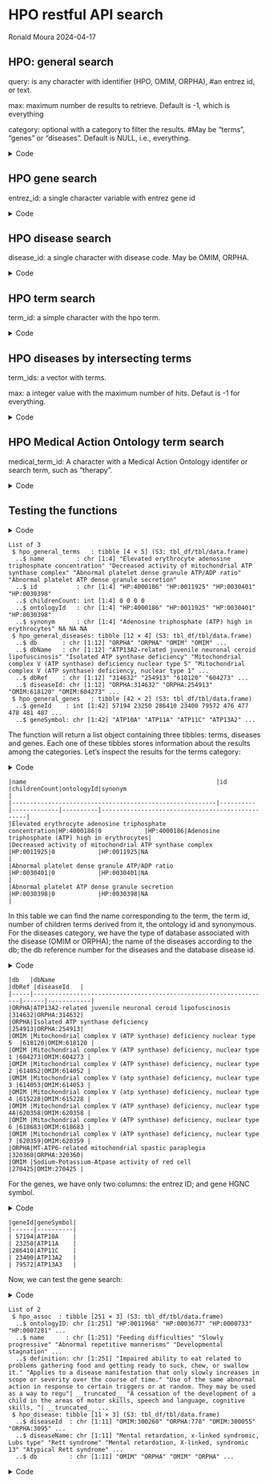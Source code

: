 # HPO restful API search
Ronald Moura
2024-04-17

## HPO: general search

query: is any character with identifier (HPO, OMIM, ORPHA), #an entrez
id, or text.

max: maximum number de results to retrieve. Default is -1, which is
everything

category: optional with a category to filter the results. #May be
“terms”, “genes” or “diseases”. Default is NULL, i.e., everything.

<details>
<summary>Code</summary>

``` r
hpo_general_search = function(query, max = -1, category = NULL) {

  require(httr2, quietly = TRUE, warn.conflicts = FALSE) 
  require(tidyverse, quietly = TRUE, warn.conflicts = FALSE)
  
  base_url = "https://hpo.jax.org/api/hpo/search"
  
  response = request(base_url) |>
    req_url_query(q = query,
                  max = max,
                  category = category) |>
    req_perform()
  
  #HPO general terms
  hpo_general_terms = response |> 
    resp_body_json() |>
    pluck("terms") |> 
    map_dfr(
      \(x) {
        tibble(name          = x |> pluck("name"), 
               id            = x |> pluck("id"), 
               childrenCount = x |> pluck("childrenCount"),
               ontologyId    = x |> pluck("ontologyId"),
               synonym       = x |> pluck("synonym")
        )
      })
  
  #HPO general diseases
  hpo_general_diseases = response |> 
    resp_body_json() |>
    pluck("diseases") |> 
    map_dfr(
      \(x) {
        tibble(db        = x |> pluck("db"), 
               dbName    = x |> pluck("dbName"), 
               dbRef     = x |> pluck("dbRef"),
               diseaseId = x |> pluck("diseaseId")
        )
      })
  
  #HPO general genes
  hpo_general_genes = response |> 
    resp_body_json() |>
    pluck("genes") |> 
    map_dfr(
      \(x) {
        tibble(geneId     = x |> pluck("geneId"), 
               geneSymbol = x |> pluck("geneSymbol")
        )
      })
  
  return(list(hpo_general_terms = hpo_general_terms,
              hpo_general_diseases = hpo_general_diseases,
              hpo_general_genes = hpo_general_genes))

}
```

</details>

## HPO gene search

entrez_id: a single character variable with entrez gene id

<details>
<summary>Code</summary>

``` r
hpo_gene_search = function(entrez_id) {
  
  require(httr2, quietly = TRUE, warn.conflicts = FALSE) 
  require(tidyverse, quietly = TRUE, warn.conflicts = FALSE)

  base_url = "https://hpo.jax.org/api/hpo/gene" 
  
  response = request(base_url) |>
    req_url_path_append(entrez_id) |>
    req_perform()
  
  #HPO associations
  hpo_assoc = response |> 
    resp_body_json() |> 
    pluck("termAssoc") |> 
    map_dfr(
      \(x) {
        tibble(ontologyID = x |> pluck("ontologyId"), 
               name       = x |> pluck("name"), 
               definition = x |> pluck("definition")
        )
        })
  
  #disease associated
  hpo_disease = response |> 
    resp_body_json() |> 
    pluck("diseaseAssoc") |> 
    map_dfr(
      \(x) {
        tibble(diseaseId   = x |> pluck("diseaseId"), 
               diseaseName = x |> pluck("diseaseName"), 
               dbId        = x |> pluck("dbID"),
               db          = x |> pluck("db")
        )
      })

  return(list(hpo_assoc   = hpo_assoc,
              hpo_disease = hpo_disease))
  
}
```

</details>

## HPO disease search

disease_id: a single character with disease code. May be OMIM, ORPHA.

<details>
<summary>Code</summary>

``` r
hpo_disease_search = function(disease_id) {
  
  require(httr2, quietly = TRUE, warn.conflicts = FALSE) 
  require(tidyverse, quietly = TRUE, warn.conflicts = FALSE)
  
  base_url = ("https://hpo.jax.org/api/hpo/disease") 
  
  response = request(base_url) |>
    req_url_path_append(disease_id) |>
    req_perform()
  
  #disease details
  disease_details = response |> 
    resp_body_json() |> 
    pluck("disease") |> 
    as_tibble()
  
  #disease-associated genes
  disease_genes = response |> 
    resp_body_json() |> 
    pluck("geneAssoc") |> 
    map_dfr(
      \(x) {
        tibble(geneSymbol  = x |> pluck("geneSymbol"), 
               geneId      = x |> pluck("geneId")
        )
      })
  
  #disease-associated terms
  disease_terms = response |> 
    resp_body_json() |> 
    pluck("catTermsMap") |> 
    map_dfr(
      \(x) {
        tibble(catLabel  = x |> pluck("catLabel"), 
               terms     = x |> pluck("terms")
        )
      }) %>%
    unnest_wider(terms)
  
  return(list(disease_details = disease_details,
              disease_genes   = disease_genes,
              disease_terms   =  disease_terms))

}
```

</details>

## HPO term search

term_id: a simple character with the hpo term.

<details>
<summary>Code</summary>

``` r
hpo_term_search = function(term_id) {
  
  require(httr2, quietly = TRUE, warn.conflicts = FALSE) 
  require(tidyverse, quietly = TRUE, warn.conflicts = FALSE)
  
  base_url = "https://hpo.jax.org/api/hpo/term"
  
  response = request(base_url) |>
    req_url_path_append(term_id) |>
    req_perform()
  
  #term details
  term_details = response |> 
    resp_body_json() |> 
    map_dfr(
      \(x) {
            tibble(name        = x |>  pluck("name"),
                   id          = x |>  pluck("id"),
                   altTermIds  = x |>  pluck("altTermIds") |> list(),
                   definition  = x |>  pluck("definition"),
                   comment     = x |>  pluck("comment"),
                   synonyms    = x |>  pluck("synonyms") |> list(),
                   isObsolete  = x |>  pluck("isObsolete"),
                   xrefs       = x |>  pluck("xrefs") |> list(),
                   pubmedXrefs = x |>  pluck("pubmedXrefs")
            )
        }) |>
    drop_na()
  
  #term relations
  term_relations = response |> 
    resp_body_json() |> 
    map_dfr(
      \(x) {
        tibble(termCount = x |>  pluck("termCount"),
               parents   = x |>  pluck("parents")  |> list(),
               children  = x |>  pluck("children") |> list()
        )
      }) |> 
    drop_na()
  
  #genes associated to term
  response = request(base_url) |>
    req_url_path_append(term_id,
                        "genes") |> 
    req_perform()
  
  term_genes_association = response |> 
    resp_body_json() |> 
    pluck("genes") |> 
    map_dfr(
      \(x) {
        tibble(geneSymbol = x |>  pluck("geneSymbol"),
               dbDiseases = x |>  pluck("dbDiseases") |> list(),
               geneId     = x |>  pluck("geneId")
        )
      }) |> 
    drop_na()
  
  #diseases associated to term
  response = request(base_url) |>
    req_url_path_append(term_id,
                        "diseases") |>
    req_perform()
  
  term_disiases_association = response |> 
    resp_body_json() |>
    pluck("diseases") |> 
    map_dfr(
      \(x) {
        tibble(diseaseId   = x |>  pluck("diseaseId"),
               dbGenes     = x |>  pluck("dbGenes") |> list(),
               diseaseName = x |>  pluck("diseaseName"),
               dbId        = x |>  pluck("dbId"),
               db          = x |>  pluck("db")
        )
      }) |> 
    drop_na()
  
  #returning results
  return(list(term_details = term_details,
              term_relations = term_relations,
              term_genes_association = term_genes_association,
              term_disiases_association = term_disiases_association))

}
```

</details>

## HPO diseases by intersecting terms

term_ids: a vector with terms.

max: a integer value with the maximum number of hits. Defaut is -1 for
everything.

<details>
<summary>Code</summary>

``` r
hpo_term_intersecting = function(term_ids, max = -1) {
  
  require(httr2, quietly = TRUE, warn.conflicts = FALSE) 
  require(tidyverse, quietly = TRUE, warn.conflicts = FALSE)
  
  base_url = "http://hpo.jax.org/api/hpo/term/intersecting"
  
    response = request(base_url) |>
      req_url_query(q = paste0(term_ids, collapse = ","),
                    max = max) |>
      req_perform()
    
    #term details
    term_intersecting = response |> 
      resp_body_json() |> 
      pluck("associations") |> 
      map_dfr(
        \(x) {
          tibble(diseaseId   = x |>  pluck("diseaseId"),
                 diseaseName = x |>  pluck("diseaseName"),
                 dbId        = x |>  pluck("dbId") |> list(),
                 db          = x |>  pluck("db")
                 )
        }) |>
      drop_na()
  
}
```

</details>

## HPO Medical Action Ontology term search

medical_term_id: A character with a Medical Action Ontology identifer or
search term, such as “therapy”.

<details>
<summary>Code</summary>

``` r
hpo_medical_search = function(medical_term_id) {
  
  require(httr2, quietly = TRUE, warn.conflicts = FALSE) 
  require(tidyverse, quietly = TRUE, warn.conflicts = FALSE)
  
  base_url = "http://hpo.jax.org/api/maxo/search/"
  
  response = request(base_url) |>
    req_url_query(q = medical_term_id) |>
    req_perform()
  
  #term details
  medical_term = response |> 
    resp_body_json() |>
    pluck("terms") |> 
    map_dfr(
      \(x) {
        tibble(term           = x |>  pluck("term") |> list(),
               synonymMatched = x |>  pluck("synonymMatched"),
               synonym        = x |>  pluck("synonym")
        )
      }) |>
    drop_na()
  
  return(medical_term)

}
```

</details>

## Testing the functions

<details>
<summary>Code</summary>

``` r
#general term: wilson disease
query = "ATP"
max = -1
category = NULL

atp_general_search = hpo_general_search(query, max, category)

atp_general_search |> 
  glimpse()
```

</details>

    List of 3
     $ hpo_general_terms   : tibble [4 × 5] (S3: tbl_df/tbl/data.frame)
      ..$ name         : chr [1:4] "Elevated erythrocyte adenosine triphosphate concentration" "Decreased activity of mitochondrial ATP synthase complex" "Abnormal platelet dense granule ATP/ADP ratio" "Abnormal platelet ATP dense granule secretion"
      ..$ id           : chr [1:4] "HP:4000186" "HP:0011925" "HP:0030401" "HP:0030398"
      ..$ childrenCount: int [1:4] 0 0 0 0
      ..$ ontologyId   : chr [1:4] "HP:4000186" "HP:0011925" "HP:0030401" "HP:0030398"
      ..$ synonym      : chr [1:4] "Adenosine triphosphate (ATP) high in erythrocytes" NA NA NA
     $ hpo_general_diseases: tibble [12 × 4] (S3: tbl_df/tbl/data.frame)
      ..$ db       : chr [1:12] "ORPHA" "ORPHA" "OMIM" "OMIM" ...
      ..$ dbName   : chr [1:12] "ATP13A2-related juvenile neuronal ceroid lipofuscinosis" "Isolated ATP synthase deficiency" "Mitochondrial complex V (ATP synthase) deficiency nuclear type 5" "Mitochondrial complex V (ATP synthase) deficiency, nuclear type 1" ...
      ..$ dbRef    : chr [1:12] "314632" "254913" "618120" "604273" ...
      ..$ diseaseId: chr [1:12] "ORPHA:314632" "ORPHA:254913" "OMIM:618120" "OMIM:604273" ...
     $ hpo_general_genes   : tibble [42 × 2] (S3: tbl_df/tbl/data.frame)
      ..$ geneId    : int [1:42] 57194 23250 286410 23400 79572 476 477 478 481 487 ...
      ..$ geneSymbol: chr [1:42] "ATP10A" "ATP11A" "ATP11C" "ATP13A2" ...

The function will return a list object containing three tibbles: terms,
diseases and genes. Each one of these tibbles stores information about
the results among the categories. Let’s inspect the results for the
terms category:

<details>
<summary>Code</summary>

``` r
atp_general_search[["hpo_general_terms"]] |>
  simplermarkdown::md_table()
```

</details>

    |name                                                     |id        |childrenCount|ontologyId|synonym                                          |
    |---------------------------------------------------------|----------|-------------|----------|-------------------------------------------------|
    |Elevated erythrocyte adenosine triphosphate concentration|HP:4000186|0            |HP:4000186|Adenosine triphosphate (ATP) high in erythrocytes|
    |Decreased activity of mitochondrial ATP synthase complex |HP:0011925|0            |HP:0011925|NA                                               |
    |Abnormal platelet dense granule ATP/ADP ratio            |HP:0030401|0            |HP:0030401|NA                                               |
    |Abnormal platelet ATP dense granule secretion            |HP:0030398|0            |HP:0030398|NA                                               |

In this table we can find the name corresponding to the term, the term
id, number of children terms derived from it, the ontology id and
synonymous. For the diseases category, we have the type of database
associated with the disease (OMIM or ORPHA); the name of the diseases
according to the db; the db reference number for the diseases and the
database disease id.

<details>
<summary>Code</summary>

``` r
atp_general_search[["hpo_general_diseases"]] |>
  simplermarkdown::md_table()
```

</details>

    |db   |dbName                                                            |dbRef |diseaseId   |
    |-----|------------------------------------------------------------------|------|------------|
    |ORPHA|ATP13A2-related juvenile neuronal ceroid lipofuscinosis           |314632|ORPHA:314632|
    |ORPHA|Isolated ATP synthase deficiency                                  |254913|ORPHA:254913|
    |OMIM |Mitochondrial complex V (ATP synthase) deficiency nuclear type 5  |618120|OMIM:618120 |
    |OMIM |Mitochondrial complex V (ATP synthase) deficiency, nuclear type 1 |604273|OMIM:604273 |
    |OMIM |Mitochondrial complex V (ATP synthase) deficiency, nuclear type 2 |614052|OMIM:614052 |
    |OMIM |Mitochondrial complex V (atp synthase) deficiency, nuclear type 3 |614053|OMIM:614053 |
    |OMIM |Mitochondrial complex V (atp synthase) deficiency, nuclear type 4 |615228|OMIM:615228 |
    |OMIM |Mitochondrial complex V (ATP synthase) deficiency, nuclear type 4A|620358|OMIM:620358 |
    |OMIM |Mitochondrial complex V (ATP synthase) deficiency, nuclear type 6 |618683|OMIM:618683 |
    |OMIM |Mitochondrial complex V (ATP synthase) deficiency, nuclear type 7 |620359|OMIM:620359 |
    |ORPHA|MT-ATP6-related mitochondrial spastic paraplegia                  |320360|ORPHA:320360|
    |OMIM |Sodium-Potassium-Atpase activity of red cell                      |270425|OMIM:270425 |

For the genes, we have only two columns: the entrez ID; and gene HGNC
symbol.

<details>
<summary>Code</summary>

``` r
atp_general_search[["hpo_general_genes"]][1:5,] |>
  simplermarkdown::md_table()
```

</details>

    |geneId|geneSymbol|
    |------|----------|
    | 57194|ATP10A    |
    | 23250|ATP11A    |
    |286410|ATP11C    |
    | 23400|ATP13A2   |
    | 79572|ATP13A3   |

Now, we can test the gene search:

<details>
<summary>Code</summary>

``` r
#MECP2 entrez id: 4204
MECP2 = hpo_gene_search("4204")

MECP2 |> 
  glimpse()
```

</details>

    List of 2
     $ hpo_assoc  : tibble [251 × 3] (S3: tbl_df/tbl/data.frame)
      ..$ ontologyID: chr [1:251] "HP:0011968" "HP:0003677" "HP:0000733" "HP:0007281" ...
      ..$ name      : chr [1:251] "Feeding difficulties" "Slowly progressive" "Abnormal repetitive mannerisms" "Developmental stagnation" ...
      ..$ definition: chr [1:251] "Impaired ability to eat related to problems gathering food and getting ready to suck, chew, or swallow it." "Applies to a disease manifestation that only slowly increases in scope or severity over the course of time." "Use of the same abnormal action in response to certain triggers or at random. They may be used as a way to regu"| __truncated__ "A cessation of the development of a child in the areas of motor skills, speech and language, cognitive skills, "| __truncated__ ...
     $ hpo_disease: tibble [11 × 3] (S3: tbl_df/tbl/data.frame)
      ..$ diseaseId  : chr [1:11] "OMIM:300260" "ORPHA:778" "OMIM:300055" "ORPHA:3095" ...
      ..$ diseaseName: chr [1:11] "Mental retardation, x-linked syndromic, Lubs type" "Rett syndrome" "Mental retardation, X-linked, syndromic 13" "Atypical Rett syndrome" ...
      ..$ db         : chr [1:11] "OMIM" "ORPHA" "OMIM" "ORPHA" ...

<details>
<summary>Code</summary>

``` r
#Rett syndrome: OMIM:312750
rett_syndrome = hpo_disease_search("OMIM:312750")

#PFIC1: OMIM:211600
pfic1 = hpo_disease_search("OMIM:211600")

#Autistic behavior: HP:0000729
autistic_behavior = hpo_term_search("HP:0000729")

#Intrahepatic cholestasis with episodic jaundice: HP:0006575
intrahepatic_jaundice = hpo_term_search("HP:0006575")

#Autistic behavior: HP:0000729
#X-linked dominant inheritance: HP:0001423
#Childhood onset: HP:0011463
term_ids = c("HP:0000729", "HP:0001423", "HP:0011463")
similar_to_rett = hpo_term_intersecting(term_ids, max = 20)

#terms related to therapy
medical_therapy = hpo_medical_search("therapy")
```

</details>
